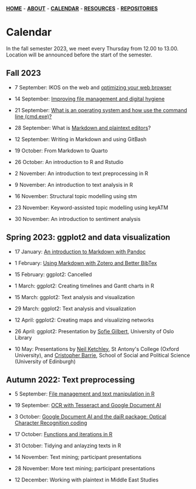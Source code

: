 [**HOME**](/index.md) - [**ABOUT**](/about.md) - [**CALENDAR**](/calendar.md) - [**RESOURCES**](/resources.md) - [**REPOSITORIES**](/repositories.md)

# Calendar

In the fall semester 2023, we meet every Thursday from 12.00 to 13.00. Location will be announced before the start of the semester.

## Fall 2023

* 7 September: IKOS on the web and [optimizing your web browser](/contents/fall_2023/browser.md)

* 14 September: [Improving file management and digital hygiene](/contents/fall_2023/digital_hygiene.md)

* 21 September: [What is an operating system and how use the command line (cmd.exe)?](/contents/fall_2023/cmd.md)

* 28 September: What is [Markdown and plaintext editors](/contents/2023_01_18_introduction_to_markdown.md)?

* 12 September: Writing in Markdown and using GitBash

* 19 October: From Markdown to Quarto

* 26 October: An introduction to R and Rstudio

* 2 November: An introduction to text preprocessing in R

* 9 November: An introduction to text analysis in R

* 16 November: Structural topic modelling using stm

* 23 November: Keyword-assisted topic modelling using keyATM

* 30 November: An introduction to sentiment analysis



## Spring 2023: ggplot2 and data visualization

* 17 January: [An introduction to Markdown  with Pandoc](/contents/2023_01_18_introduction_to_markdown.md)

* 1 February: [Using Markdown with Zotero and Better BibTex](/contents/2023_02_01_markdown_zotero_better_bibtex.md)

* 15 February: ggplot2: Cancelled

* 1 March: ggplot2: Creating timelines and Gantt charts in R

* 15 March: ggplot2: Text analysis and visualization

* 29 March: ggplot2: Text analysis and visualization

* 12 April: ggplot2: Creating maps and visualizing networks

* 26 April: ggplot2: Presentation by [Sofie Gilbert](https://www.ub.uio.no/english/about/people/samdig/open-research/sofiegi/index.html), University of Oslo Library

* 10 May: Presentations by [Neil Ketchley](https://www.politics.ox.ac.uk/person/neil-ketchley), St Antony's College (Oxford University), and [Cristopher Barrie](https://www.sps.ed.ac.uk/staff/christopher-barrie), School of Social and Political Science (University of Edinburgh)

## Autumn 2022: Text preprocessing

* 5 September: [File management and text manipulation in R](/contents/2022_09_05_seminar_readings.md)  

* 19 September: [OCR with Tesseract and Google Document AI](/contents/2022_09_19_seminar_readings.md)  

* 3 October: [Google Document AI and the daiR package: Optical Character Recognition coding](/ikos-dighum.github.io/contents/2022_10_03.md )

* 17 October: [Functions and iterations in R](/contents/2022_10_17_seminar_readings.md)   

* 31 October: Tidying and anlayzing texts in R

* 14 November: Text mining; participant presentations

* 28 November: More text mining; participant presentations

* 12 December: Working with plaintext in Middle East Studies
